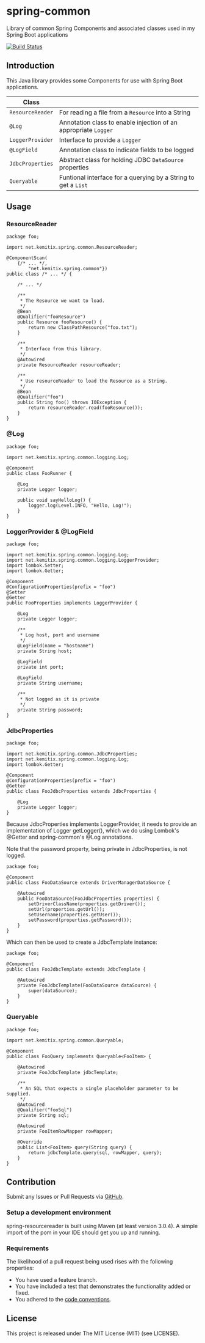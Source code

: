 # spring-common
Library of common Spring Components and associated classes used in my Spring Boot applications

[![Build Status](https://travis-ci.org/kemitix/spring-common.svg?branch=master)](https://travis-ci.org/kemitix/spring-common)

## Introduction

This Java library provides some Components for use with Spring Boot applications.

**Class**|&nbsp;
-----|-----
`ResourceReader` | For reading a file from a `Resource` into a String
`@Log`|Annotation class to enable injection of an appropriate `Logger`
`LoggerProvider`|Interface to provide a `Logger`
`@LogField`|Annotation class to indicate fields to be logged
`JdbcProperties` | Abstract class for holding JDBC `DataSource` properties
`Queryable` | Funtional interface for a querying by a String to get a `List`

## Usage

### ResourceReader

    package foo;

    import net.kemitix.spring.common.ResourceReader;

    @ComponentScan(
        {/* ... */,
            "net.kemitix.spring.common"})
    public class /* ... */ {

        /* ... */

        /**
         * The Resource we want to load.
         */
        @Bean
        @Qualifier("fooResource")
        public Resource fooResource() {
            return new ClassPathResource("foo.txt");
        }

        /**
         * Interface from this library.
         */
        @Autowired
        private ResourceReader resourceReader;

        /**
         * Use resourceReader to load the Resource as a String.
         */
        @Bean
        @Qualifier("foo")
        public String foo() throws IOException {
            return resourceReader.read(fooResource());
        }
    }

### @Log

    package foo;

    import net.kemitix.spring.common.logging.Log;

    @Component
    public class FooRunner {

        @Log
        private Logger logger;

        public void sayHelloLog() {
            logger.log(Level.INFO, "Hello, Log!");
        }
    }

### LoggerProvider & @LogField

    package foo;

    import net.kemitix.spring.common.logging.Log;
    import net.kemitix.spring.common.logging.LoggerProvider;
    import lombok.Setter;
    import lombok.Getter;

    @Component
    @ConfigurationProperties(prefix = "foo")
    @Setter
    @Getter
    public FooProperties implements LoggerProvider {

        @Log
        private Logger logger;

        /**
         * Log host, port and username
         */
        @LogField(name = "hostname")
        private String host;

        @LogField
        private int port;

        @LogField
        private String username;

        /**
         * Not logged as it is private
         */
        private String password;
    }

### JdbcProperties

    package foo;

    import net.kemitix.spring.common.JdbcProperties;
    import net.kemitix.spring.common.logging.Log;
    import lombok.Getter;

    @Component
    @ConfigurationProperties(prefix = "foo")
    @Getter
    public class FooJdbcProperties extends JdbcProperties {

        @Log
        private Logger logger;
    }

Because JdbcProperties implements LoggerProvider, it needs to provide an implementation of Logger getLogger(), which we do using Lombok's @Getter and spring-common's @Log annotations.

Note that the password property, being private in JdbcProperties, is not logged.

    package foo;

    @Component
    public class FooDataSource extends DriverManagerDataSource {

        @Autowired
        public FooDataSource(FooJdbcProperties properties) {
            setDriverClassName(properties.getDriver());
            setUrl(properties.getUrl());
            setUsername(properties.getUser());
            setPassword(properties.getPassword());
        }
    }

Which can then be used to create a JdbcTemplate instance:

    package foo;

    @Component
    public class FooJdbcTemplate extends JdbcTemplate {

        @Autowired
        private FooJdbcTemplate(FooDataSource dataSource) {
            super(dataSource);
        }
    }

### Queryable

    package foo;

    import net.kemitix.spring.common.Queryable;

    @Component
    public class FooQuery implements Queryable<FooItem> {

        @Autowired
        private FooJdbcTemplate jdbcTemplate;

        /**
         * An SQL that expects a single placeholder parameter to be supplied.
         */
        @Autowired
        @Qualifier("fooSql")
        private String sql;

        @Autowired
        private FooItemRowMapper rowMapper;

        @Override
        public List<FooItem> query(String query) {
            return jdbcTemplate.query(sql, rowMapper, query);
        }
    }

## Contribution

Submit any Issues or Pull Requests via [GitHub](https://github.com/kemitix/spring-common).

### Setup a development environment
spring-resourcereader is built using Maven (at least version 3.0.4).
A simple import of the pom in your IDE should get you up and running.

### Requirements
The likelihood of a pull request being used rises with the following properties:

- You have used a feature branch.
- You have included a test that demonstrates the functionality added or fixed.
- You adhered to the [code conventions](http://www.oracle.com/technetwork/java/javase/documentation/codeconvtoc-136057.html).

## License
This project is released under The MIT License (MIT) (see LICENSE).
